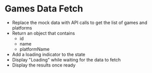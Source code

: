 # Games Data Fetch

* Replace the mock data with API calls to get the list of games and platforms
* Return an object that contains
    * id
    * name
    * platformName
* Add a loading indicator to the state
* Display "Loading" while waiting for the data to fetch
* Display the results once ready    
